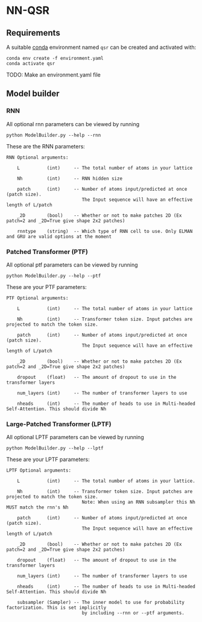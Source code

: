 # NN-QSR

## Requirements
A suitable [conda](https://conda.io/) environment named `qsr` can be created
and activated with:

```
conda env create -f environment.yaml
conda activate qsr
```

TODO: Make an environment.yaml file


## Model builder

### RNN

All optional rnn parameters can be viewed by running 

```
python ModelBuilder.py --help --rnn
```

These are the RNN parameters:

```
RNN Optional arguments:

    L          (int)     -- The total number of atoms in your lattice

    Nh         (int)     -- RNN hidden size

    patch      (int)     -- Number of atoms input/predicted at once (patch size).
                            The Input sequence will have an effective length of L/patch

    _2D        (bool)    -- Whether or not to make patches 2D (Ex patch=2 and _2D=True give shape 2x2 patches)

    rnntype    (string)  -- Which type of RNN cell to use. Only ELMAN and GRU are valid options at the moment

```

### Patched Transformer (PTF)



All optional ptf parameters can be viewed by running 

```
python ModelBuilder.py --help --ptf
```

These are your PTF parameters:

```
PTF Optional arguments:

    L          (int)     -- The total number of atoms in your lattice

    Nh         (int)     -- Transformer token size. Input patches are projected to match the token size.

    patch      (int)     -- Number of atoms input/predicted at once (patch size).
                            The Input sequence will have an effective length of L/patch

    _2D        (bool)    -- Whether or not to make patches 2D (Ex patch=2 and _2D=True give shape 2x2 patches)

    dropout    (float)   -- The amount of dropout to use in the transformer layers

    num_layers (int)     -- The number of transformer layers to use

    nheads     (int)     -- The number of heads to use in Multi-headed Self-Attention. This should divide Nh

```


### Large-Patched Transformer (LPTF)


All optional LPTF parameters can be viewed by running 

```
python ModelBuilder.py --help --lptf
```

These are your LPTF parameters:

```
LPTF Optional arguments:

    L          (int)     -- The total number of atoms in your lattice.

    Nh         (int)     -- Transformer token size. Input patches are projected to match the token size.
                            Note: When using an RNN subsampler this Nh MUST match the rnn's Nh

    patch      (int)     -- Number of atoms input/predicted at once (patch size).
                            The Input sequence will have an effective length of L/patch

    _2D        (bool)    -- Whether or not to make patches 2D (Ex patch=2 and _2D=True give shape 2x2 patches)

    dropout    (float)   -- The amount of dropout to use in the transformer layers

    num_layers (int)     -- The number of transformer layers to use

    nheads     (int)     -- The number of heads to use in Multi-headed Self-Attention. This should divide Nh

    subsampler (Sampler) -- The inner model to use for probability factorization. This is set implicitly
                            by including --rnn or --ptf arguments.

```

